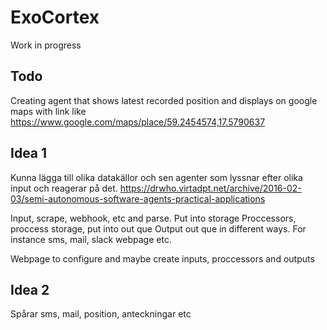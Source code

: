 # ExoCortex

Work in progress

## Todo
Creating agent that shows latest recorded position and displays on google maps with link like
https://www.google.com/maps/place/59.2454574,17.5790637




## Idea 1 
Kunna lägga till olika datakällor och sen agenter som lyssnar efter olika input och reagerar på det.
https://drwho.virtadpt.net/archive/2016-02-03/semi-autonomous-software-agents-practical-applications

Input, scrape, webhook, etc and parse. Put into storage
Proccessors, proccess storage, put into out que
Output out que in different ways. For instance sms, mail, slack webpage etc.

Webpage to configure and maybe create inputs, proccessors and outputs

## Idea 2
Spårar sms, mail, position, anteckningar etc